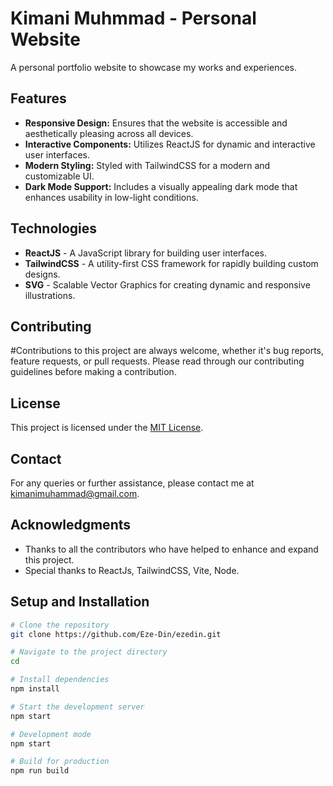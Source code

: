 # Kimani Muhmmad - Personal Website


A personal portfolio website to showcase my works and experiences.

## Features

- **Responsive Design:** Ensures that the website is accessible and aesthetically pleasing across all devices.
- **Interactive Components:** Utilizes ReactJS for dynamic and interactive user interfaces.
- **Modern Styling:** Styled with TailwindCSS for a modern and customizable UI.
- **Dark Mode Support:** Includes a visually appealing dark mode that enhances usability in low-light conditions.

## Technologies

- **ReactJS** - A JavaScript library for building user interfaces.
- **TailwindCSS** - A utility-first CSS framework for rapidly building custom designs.
- **SVG** - Scalable Vector Graphics for creating dynamic and responsive illustrations.

## Contributing

#Contributions to this project are always welcome, whether it's bug reports, feature requests, or pull requests. Please read through our contributing guidelines before making a contribution.

## License

This project is licensed under the [MIT License](LICENSE.md).

## Contact

For any queries or further assistance, please contact me at [kimanimuhammad@gmail.com](mailto:kimanimuhammad@gmail.com).

## Acknowledgments

- Thanks to all the contributors who have helped to enhance and expand this project.
- Special thanks to ReactJs, TailwindCSS, Vite, Node.

## Setup and Installation

```bash
# Clone the repository
git clone https://github.com/Eze-Din/ezedin.git

# Navigate to the project directory
cd 

# Install dependencies
npm install

# Start the development server
npm start

# Development mode
npm start

# Build for production
npm run build

